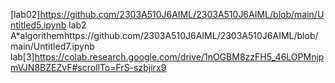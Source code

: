 [lab02]https://github.com/2303A510J6AIML/2303A510J6AIML/blob/main/Untitled5.ipynb
lab2 A*algorithemhttps://github.com/2303A510J6AIML/2303A510J6AIML/blob/main/Untitled7.ipynb
lab[3]https://colab.research.google.com/drive/1nOGBM8zzFH5_46LOPMnjpmVJN8BZEZvF#scrollTo=FrS-szbjirx9
